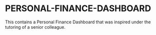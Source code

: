 # PERSONAL-FINANCE-DASHBOARD
This contains a Personal Finance Dashboard that was inspired under the tutoring of a senior colleague. 
